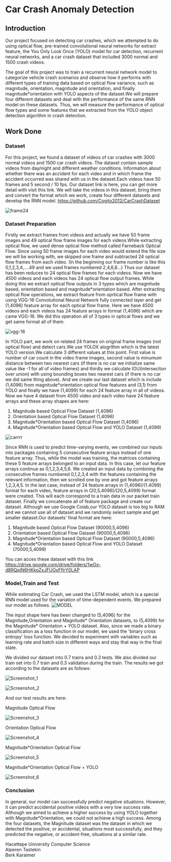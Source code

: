 # Car Crash Anomaly Detection 

## Introduction

Our project focused on detecting car crashes, which we attempted to do using optical flow, pre-trained convolutional neural networks for extract feature, the You Only Look Once (YOLO) model for car detection, recurrent neural networks, and a car crash dataset that included 3000 normal and 1500 crash videos.

The goal of this project was to train a recurrent neural network model to categorize vehicle crash scenarios and observe how it performs with different types of training data based on optical flow variance, such as magnitude, orientation, magnitude and orientation, and  finally magnitude*orientation with YOLO aspects of the dataset.We will prepare four different datasets and deal with the performance of the same RNN model on these datasets. Thus, we will measure the performance of optical flow types and some features that we extracted from the YOLO object detection algorithm in crash detection.

## Work Done
### Dataset

For this project, we found a dataset of videos of car crashes with 3000 normal videos and 1500 car crash videos. The dataset contain sample videos from day/night and different weather conditions. Information about whether there was an accident for each video and in which frame the accident occurred was shared with us in the dataset.Each videos have 50 frames and 5 second / 10 fps. Our dataset link is here, you can get more detail with visit this link. We will take the videos in this dataset, bring them and convert the format which we work, create four different datasets and develop the RNN model.
https://github.com/Cogito2012/CarCrashDataset

![frame24](https://user-images.githubusercontent.com/59515015/167937146-e0bd7b90-dcab-4ed3-b093-992713844a42.jpg)


### Dataset Preparation

Firstly we extract frames from videos and actually we have 50 frame images and 49 optical flow frame images for each videos.While extracting optical flow, we used dense optical flow method called Farneback Optical Flow. Since using 50 frame images for each video would extend the file size we will be working with, we skipped one frame and subtracted 24 optical flow frames from each video. (In the beginning our frame number is like this 0,1,2,3,4,....49 and  we used frames numbered 2,4,6,8...) Thus our dataset has been reduces to 24 optical flow frames for each videos. Now we have 4500 videos and each videos has 24 optical flow output frames. While doing this we extract optical flow outputs in 3 types which are magnitude based, orientation based  and magnitude*orientation based. After extracting optical flow operations, we extract feature from oprtical flow frame with using VGG-16 Convolutional Neural Network  fully connected layer and get (1,4096) feature array for each optical flow frame. Here we have 4500 videos and each videos has 24 feature arrays in format (1,4096) which are came VGG-16. We did this operation all of 3 types in optical flows and we get same format all of them.

![vgg-16](https://user-images.githubusercontent.com/59515015/167940559-c709e50e-ee89-43ea-b7a3-aa42b23b1be0.png)

In YOLO part, we work on related 24 frames on original frame images (not optical flow) and detect cars.We use YOLOX alogrithm which is the latest YOLO version.We calculate 3 different values at this point. First value is number of car count in the video frame images, second value is minumum distance between two nearest cars (if there is no car we initialize same value like -1 for all of video frames) and thirdly we calculate IOU(interseciton over union) with using bounding boxes two nearest cars (if there is no car we did same thing above). And we create our last dataset which is include (1,4096) from magnitude*orientation optical flow features and (3,1) from YOLO and finally we have (1,4099) for each 24 feature array in all of videos. Now we have 4 dataset from 4500 video and each video have 24 feature arrays and these array shapes are here:
<ol>
  <li>Magnitude based Optical Flow Dataset (1,4096)</li>
  <li>Orientation based Optical Flow Dataset (1,4096)</li>
  <li>Magnitude*Orientation based Optical Flow Dataset (1,4096)</li>
  <li>Magnitude*Orientation based Optical Flow and YOLO Dataset (1,4099)</li>
</ol>




![carrrr](https://user-images.githubusercontent.com/59515015/167941923-6b24e348-0997-48cb-95d7-9f3550af9b9b.png)

Since RNN is used to predict time-varying events, we combined our inputs into packages containing 5 consecutive feature arrays instead of one feature array. Thus, while the model was training, the matrices containing these 5 feature arrays belonged to an input data. In this case, let our feature arrays continue as 0,1,2,3,4,5,6. We created an input data by combining the consecutive frames numbered 0,1,2,3,4 with the features containing the relevant information, then we scrolled one by one and got feature arrays 1,2,3,4,5. In the last case, instead of 24 feature arrays in (1,4096)/(1.4099) format for each video, feature arrays in (20,5,4096)/(20,5,4099) format were created. This will each correspond to a train data in our packet train dataset. Finally we concatenate all of feature package and create our dataset. Although we use Google Colab,our YOLO dataset is too big to RAM and we cannot use all of dataset and we randomly select sample and get smaller dataset.Our datasets' final format are here:
<ol>
  <li>Magnitude based Optical Flow Dataset (90000,5,4096)</li>
  <li>Orientation based Optical Flow Dataset (90000,5,4096)</li>
  <li>Magnitude*Orientation based Optical Flow Dataset (90000,5,4096)</li>
  <li>Magnitude*Orientation based Optical Flow and YOLO Dataset (70000,5,4099)</li>
</ol>

You can acces these dataset with this link https://drive.google.com/drive/folders/1wOx-d8RQpIN6HKkqZxJFUOxFflrY0LAP

### Model,Train and Test
While estimating Car Crash, we used the LSTM model, which is a special RNN model used for the variation of time-dependent events. We prepared our model as follows.
![MODEL](https://user-images.githubusercontent.com/59515015/170105289-548740b9-ac89-49b9-9d7d-353c92c9518e.png)

The input shape here has been changed to (5,4096) for the Magnitude,Orientation and Magnitude* Orientation datasets, to (5,4099) for the Magnitude* Orientation + YOLO dataset. Also, since we made a binary classification as a loss function in our model, we used the 'binary cross entropy' loss function. We decided to experiment with variables such as learning rate and batch size in different ways and stay that way in the final state.

We divided our dataset into 0.7 trains and 0.3 tests. We also divided our train set into 0.7 train and 0.3 validation during the train. The results we got according to the datasets are as follows:


![Screenshot_1](https://user-images.githubusercontent.com/59515015/170106632-ea460c0a-edcc-459c-b171-c80749341da8.png)

![Screenshot_2](https://user-images.githubusercontent.com/59515015/170106645-5992da4b-09f6-4bbf-b091-df6beb448152.png)

And our test results are here:

Magnitude Optical Flow

![Screenshot_3](https://user-images.githubusercontent.com/59515015/170106916-29970a00-0747-4848-aab6-3ab9e25af31d.png)

Orientation Optical Flow

![Screenshot_4](https://user-images.githubusercontent.com/59515015/170107078-1067ba2b-14e8-4d9b-bd2e-c869f22aa49f.png)


Magnitude*Orientation Optical Flow

![Screenshot_5](https://user-images.githubusercontent.com/59515015/170107199-be4e89df-2291-4e10-b354-e4e58f915317.png)


Magnitude*Orientation Optical Flow + YOLO

![Screenshot_6](https://user-images.githubusercontent.com/59515015/170107316-05e6f41b-220f-4c05-b9ff-169a900c6d9e.png)


### Conclusion
In general, our model can successfully predict negative situations. However, it can predict accidental positive videos with a very low success rate. Although we aimed to achieve a higher success by using YOLO together with Magnitude*Orientation, we could not achieve a high success. Among the four datasets, the Magnitude dataset was the dataset in which we detected the positive, or accidental, situations most successfully, and they predicted the negative, or accident-free, situations at a similar rate.



Hacettepe University Computer Science
<br />
Alperen Tastekin 
<br />
Berk Karaimer



